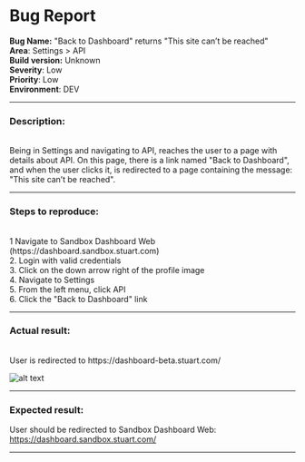 # Bug Report



**Bug Name:** "Back to Dashboard" returns "This site can’t be reached"<br/>
**Area**: Settings > API <br/>
**Build version:** Unknown<br/>
**Severity**: Low <br/>
**Priority**: Low <br/>
**Environment**: DEV <br/>

---

### Description:
<br/>
Being in Settings and navigating to API, reaches the user to a page with details about API. On this page, there is a link named "Back to Dashboard", and when the user clicks it, is redirected to a page containing the message: "This site can’t be reached".

---

### Steps to reproduce:
<br/>
1 Navigate to Sandbox Dashboard Web (https://dashboard.sandbox.stuart.com) <br/>
2. Login with valid credentials <br/>
3. Click on the down arrow right of the profile image <br/>
4. Navigate to Settings <br/>
5. From the left menu, click API <br/>
6. Click the "Back to Dashboard" link <br/>

---
### Actual result:
<br/>
User is redirected to https://dashboard-beta.stuart.com/ 

![alt text](https://i.ibb.co/Sx8Ytkg/Back-to-Dashboard-FAIL.png "URL not working")

---

### Expected result:

User should be redirected to Sandbox Dashboard Web: https://dashboard.sandbox.stuart.com/

---
